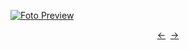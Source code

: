 [![Foto Preview](preview/n352.avif)](https://20essentials.github.io/project-000-352)

<div align="center" style="display: flex; justify-content: center;">
  <a  href="https://github.com/20essentials/project-000-351" target="_blank">&#8592;</a>
  &nbsp;&nbsp;
  <a  href="https://github.com/20essentials/project-000-353" target="_blank">&#8594;</a>
</div>
